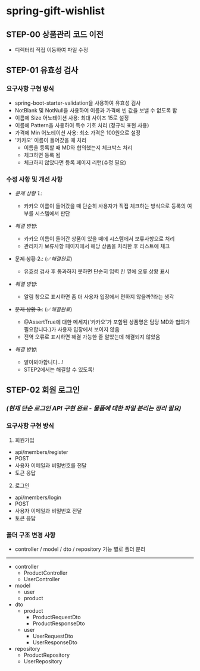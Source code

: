 # spring-gift-wishlist

## STEP-00 상품관리 코드 이전
- 디렉터리 직접 이동하여 파일 수정

## STEP-01 유효성 검사

### 요구사항 구현 방식
- spring-boot-starter-validation을 사용하여 유효성 검사
- NotBlank 및 NotNull을 사용하여 이름과 가격에 빈 값을 보낼 수 없도록 함
- 이름에 Size 어노테이션 사용: 최대 사이즈 15로 설정
- 이름에 Pattern을 사용하여 특수 기호 처리 (정규식 표현 사용)
- 가격에 Min 어노테이션 사용: 최소 가격은 100원으로 설정
- '카카오' 이름이 들어갔을 때 처리
  - 이름을 등록할 때 MD와 협의했는지 체크박스 처리
  - 체크하면 등록 됨
  - 체크하지 않았다면 등록 페이지 리턴(수정 필요)

### 수정 사항 및 개선 사항 
- *문제 상황 1.*: 
  - 카카오 이름이 들어갔을 때 단순히 사용자가 직접 체크하는 방식으로 등록의 여부를 시스템에서 판단
- *해결 방법*: 
  - 카카오 이름이 들어간 상품이 있을 때에 시스템에서 보류사항으로 처리 
  - 관리자가 보류사항 페이지에서 해당 상품을 처리한 후 리스트에 체크

- ~~문제 상황 2.~~: (✅*해결완료*)
  - 유효성 검사 후 통과하지 못하면 단순히 입력 칸 옆에 오류 상황 표시
- *해결 방법*:
  - 알림 창으로 표시하면 좀 더 사용자 입장에서 편하지 않을까?라는 생각

- ~~문제 상황 3.~~: (✅*해결완료*)
  - @AssertTrue에 대한 메세지('카카오'가 포함된 상품명은 담당 MD와 협의가 필요합니다.)가 사용자 입장에서 보이지 않음
  - 전역 오류로 표시하면 해결 가능한 줄 알았는데 해결되지 않았음
- *해결 방법*:
  - 알아봐야합니다...!
  - STEP2에서는 해결할 수 있도록!


## STEP-02 회원 로그인
### *(현재 단순 로그인 API 구현 완료 - 물품에 대한 파일 분리는 정리 필요)* 
### 요구사항 구현 방식
1. 회원가입
  - api/members/register
  - POST
  - 사용자 이메일과 비밀번호를 전달
  - 토큰 응답
2. 로그인
  - api/members/login
  - POST
  - 사용자 이메일과 비밀번호 전달
  - 토큰 응답

### 폴더 구조 변경 사항
- controller / model / dto / repository 기능 별로 폴더 분리
---
- controller
  - ProductController
  - UserController
- model
  - user
  - product
- dto
  - product
    - ProductRequestDto
    - ProductResponseDto
  - user
    - UserRequestDto
    - UserResponseDto
- repository
  - ProductRepository
  - UserRepository

